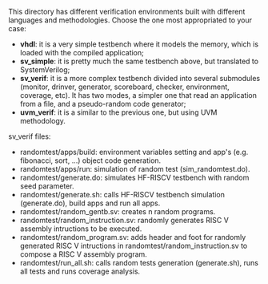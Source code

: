 
This directory has different verification environments built with different languages and methodologies. Choose the one most appropriated to your case:

- **vhdl**: it is a very simple testbench where it models the memory, which is loaded with the compiled application;
- **sv_simple**: it is pretty much the same testbench above, but translated to SystemVerilog;
- **sv_verif**: it is a more complex testbench divided into several submodules (monitor, drinver, generator, scoreboard, checker, environment, coverage, etc). It has two modes, a simpler one that read an application from a file, and a pseudo-random code generator;
- **uvm_verif**: it is a similar to the previous one, but using UVM methodology. 

sv_verif files:
* randomtest/apps/build:            environment variables setting and app's (e.g. fibonacci, sort, ...) object code generation.
* randomtest/apps/run:              simulation of random test (sim_randomtest.do).
* randomtest/generate.do:           simulates HF-RISCV testbench with random seed parameter.
* randomtest/generate.sh:           calls HF-RISCV testbench simulation (generate.do), build apps and run all apps.
* randomtest/random_gentb.sv:       creates n random programs.
* randomtest/random_instruction.sv: randomly generates RISC V assembly intructions to be executed.
* randomtest/random_program.sv:     adds header and foot for randomly generated RISC V intructions in randomtest/random_instruction.sv to compose a RISC V assembly program.
* randomtest/run_all.sh:            calls random tests generation (generate.sh), runs all tests and runs coverage analysis.

